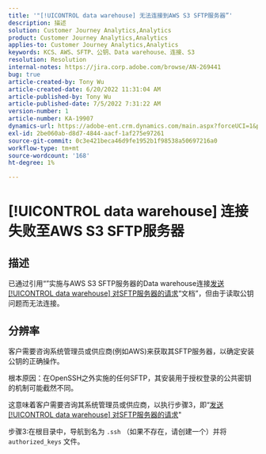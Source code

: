 ```yaml
---
title: '"[!UICONTROL data warehouse] 无法连接到AWS S3 SFTP服务器”'
description: 描述
solution: Customer Journey Analytics,Analytics
product: Customer Journey Analytics,Analytics
applies-to: Customer Journey Analytics,Analytics
keywords: KCS、AWS、SFTP、公钥、Data warehouse、连接、S3
resolution: Resolution
internal-notes: https://jira.corp.adobe.com/browse/AN-269441
bug: true
article-created-by: Tony Wu
article-created-date: 6/20/2022 11:31:04 AM
article-published-by: Tony Wu
article-published-date: 7/5/2022 7:31:22 AM
version-number: 1
article-number: KA-19907
dynamics-url: https://adobe-ent.crm.dynamics.com/main.aspx?forceUCI=1&pagetype=entityrecord&etn=knowledgearticle&id=65e0ca73-8cf0-ec11-bb3d-6045bd0158f8
exl-id: 2be060ab-d8d7-4844-aacf-1af275e97261
source-git-commit: 0c3e421beca46d9fe1952b1f98538a50697216a0
workflow-type: tm+mt
source-wordcount: '168'
ht-degree: 1%

---
```


# [!UICONTROL data warehouse] 连接失败至AWS S3 SFTP服务器

## 描述

已通过引用“”实施与AWS S3 SFTP服务器的Data warehouse连接[发送 [!UICONTROL data warehouse] 对SFTP服务器的请求](https://experienceleague.adobe.com/docs/analytics/export/ftp-and-sftp/secure-file-transfer-protocol/ftp-sftp-dw.html?lang=en)“文档”，但由于读取公钥问题而无法连接。

## 分辨率

客户需要咨询系统管理员或供应商(例如AWS)来获取其SFTP服务器，以确定安装公钥的正确操作。

根本原因：在OpenSSH之外实施的任何SFTP，其安装用于授权登录的公共密钥的机制可能截然不同。

这意味着客户需要咨询其系统管理员或供应商，以执行步骤3，即“[发送 [!UICONTROL data warehouse] 对SFTP服务器的请求](https://experienceleague.adobe.com/docs/analytics/export/ftp-and-sftp/secure-file-transfer-protocol/ftp-sftp-dw.html?lang=en)&quot;

步骤3:在根目录中，导航到名为 `.ssh` （如果不存在，请创建一个）并将 `authorized_keys` 文件。
